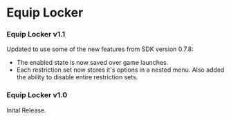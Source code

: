 # Equip Locker

### Equip Locker v1.1
Updated to use some of the new features from SDK version 0.7.8:
- The enabled state is now saved over game launches.
- Each restriction set now stores it's options in a nested menu.
Also added the ability to disable entire restriction sets.

### Equip Locker v1.0
Inital Release.
